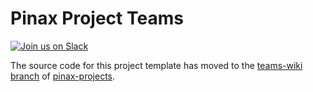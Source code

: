 Pinax Project Teams
========================

[![Join us on Slack](http://slack.pinaxproject.com/badge.svg)](http://slack.pinaxproject.com/)

The source code for this project template has moved to the [teams-wiki branch](https://github.com/pinax/pinax-projects/tree/team-wiki) of [pinax-projects](https://github.com/pinax/pinax-projects/).


